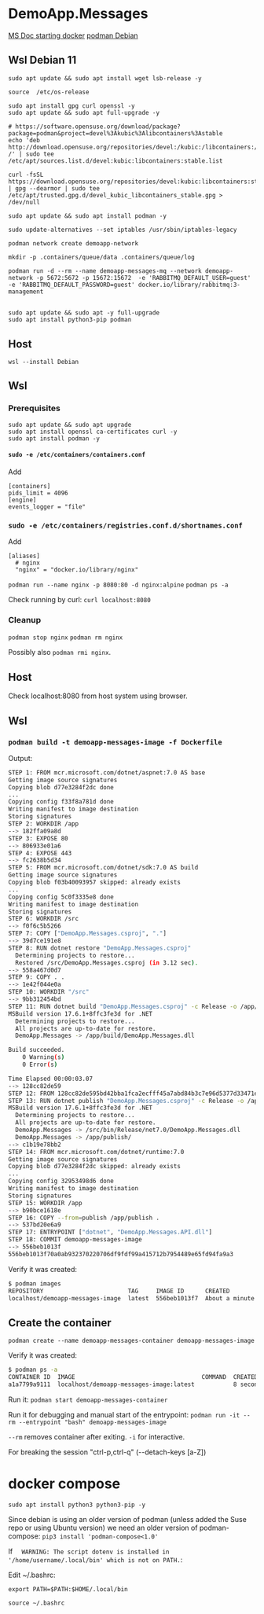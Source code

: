 # DemoApp.Messages

[MS Doc starting docker](https://learn.microsoft.com/en-us/dotnet/core/docker/build-container)
[podman Debian](https://gist.github.com/matinrco/5515e213f6aaadae47dc4af003805385)

## Wsl Debian 11
```
sudo apt update && sudo apt install wget lsb-release -y

source  /etc/os-release

sudo apt install gpg curl openssl -y
sudo apt update && sudo apt full-upgrade -y

# https://software.opensuse.org/download/package?package=podman&project=devel%3Akubic%3Alibcontainers%3Astable
echo 'deb http://download.opensuse.org/repositories/devel:/kubic:/libcontainers:/stable/Debian_Unstable/ /' | sudo tee /etc/apt/sources.list.d/devel:kubic:libcontainers:stable.list

curl -fsSL https://download.opensuse.org/repositories/devel:kubic:libcontainers:stable/Debian_Unstable/Release.key | gpg --dearmor | sudo tee /etc/apt/trusted.gpg.d/devel_kubic_libcontainers_stable.gpg > /dev/null

sudo apt update && sudo apt install podman -y

sudo update-alternatives --set iptables /usr/sbin/iptables-legacy

```

```
podman network create demoapp-network

mkdir -p .containers/queue/data .containers/queue/log

podman run -d --rm --name demoapp-messages-mq --network demoapp-network -p 5672:5672 -p 15672:15672  -e 'RABBITMQ_DEFAULT_USER=guest' -e 'RABBITMQ_DEFAULT_PASSWORD=guest' docker.io/library/rabbitmq:3-management
```

##
```
sudo apt update && sudo apt -y full-upgrade 
sudo apt install python3-pip podman 
```

## Host
`wsl --install Debian`

## Wsl
### Prerequisites
```
sudo apt update && sudo apt upgrade
sudo apt install openssl ca-certificates curl -y
sudo apt install podman -y
```

#### `sudo -e /etc/containers/containers.conf`
Add 
```
[containers]
pids_limit = 4096
[engine]
events_logger = "file"
```

### `sudo -e /etc/containers/registries.conf.d/shortnames.conf`
Add
```
[aliases]
  # nginx
  "nginx" = "docker.io/library/nginx"
```

`podman run --name nginx -p 8080:80 -d nginx:alpine`
`podman ps -a`

Check running by curl:
`curl localhost:8080`

### Cleanup
`podman stop nginx`
`podman rm nginx`

Possibly also `podman rmi nginx`.

## Host
Check localhost:8080 from host system using browser.

## Wsl
 
### `podman build -t demoapp-messages-image -f Dockerfile`

Output:
```sh
STEP 1: FROM mcr.microsoft.com/dotnet/aspnet:7.0 AS base
Getting image source signatures
Copying blob d77e3284f2dc done
...
Copying config f33f8a781d done
Writing manifest to image destination
Storing signatures
STEP 2: WORKDIR /app
--> 182ffa09a8d
STEP 3: EXPOSE 80
--> 806933e01a6
STEP 4: EXPOSE 443
--> fc2638b5d34
STEP 5: FROM mcr.microsoft.com/dotnet/sdk:7.0 AS build
Getting image source signatures
Copying blob f03b40093957 skipped: already exists
...
Copying config 5c0f3335e8 done
Writing manifest to image destination
Storing signatures
STEP 6: WORKDIR /src
--> f0f6c5b5266
STEP 7: COPY ["DemoApp.Messages.csproj", "."]
--> 39d7ce191e8
STEP 8: RUN dotnet restore "DemoApp.Messages.csproj"
  Determining projects to restore...
  Restored /src/DemoApp.Messages.csproj (in 3.12 sec).
--> 558a467d0d7
STEP 9: COPY . .
--> 1e42f044e0a
STEP 10: WORKDIR "/src"
--> 9bb312454bd
STEP 11: RUN dotnet build "DemoApp.Messages.csproj" -c Release -o /app/build
MSBuild version 17.6.1+8ffc3fe3d for .NET
  Determining projects to restore...
  All projects are up-to-date for restore.
  DemoApp.Messages -> /app/build/DemoApp.Messages.dll

Build succeeded.
    0 Warning(s)
    0 Error(s)

Time Elapsed 00:00:03.07
--> 128cc82de59
STEP 12: FROM 128cc82de595bd42bba1fca2ecfff45a7abd84b3c7e96d5377d33471eaed0842 AS publish
STEP 13: RUN dotnet publish "DemoApp.Messages.csproj" -c Release -o /app/publish /p:UseAppHost=false
MSBuild version 17.6.1+8ffc3fe3d for .NET
  Determining projects to restore...
  All projects are up-to-date for restore.
  DemoApp.Messages -> /src/bin/Release/net7.0/DemoApp.Messages.dll
  DemoApp.Messages -> /app/publish/
--> c1b19e78bb2
STEP 14: FROM mcr.microsoft.com/dotnet/runtime:7.0
Getting image source signatures
Copying blob d77e3284f2dc skipped: already exists
...
Copying config 32953498d6 done
Writing manifest to image destination
Storing signatures
STEP 15: WORKDIR /app
--> b90bce1618e
STEP 16: COPY --from=publish /app/publish .
--> 537bd20e6a9
STEP 17: ENTRYPOINT ["dotnet", "DemoApp.Messages.API.dll"]
STEP 18: COMMIT demoapp-messages-image
--> 556beb1013f
556beb1013f70a0ab932370220706df9fdf99a415712b7954489e65fd94fa9a3
```

Verify it was created:
```sh
$ podman images
REPOSITORY                        TAG     IMAGE ID      CREATED             SIZE
localhost/demoapp-messages-image  latest  556beb1013f7  About a minute ago  200 MB
```

## Create the container
`podman create --name demoapp-messages-container demoapp-messages-image`

Verify it was created:
```sh
$ podman ps -a
CONTAINER ID  IMAGE                                    COMMAND  CREATED        STATUS   PORTS   NAMES
a1a7799a9111  localhost/demoapp-messages-image:latest           8 seconds ago  Created          demoapp-messages-container
```

Run it:
`podman start demoapp-messages-container`

Run it for debugging and manual start of the entrypoint:
`podman run -it --rm --entrypoint "bash" demoapp-messages-image`

`--rm` removes container after exiting.
`-i` for interactive.

For breaking the session "ctrl-p,ctrl-q" (--detach-keys [a-Z])

# docker compose

`sudo apt install python3 python3-pip -y`

Since debian is using an older version of podman (unless added the Suse repo or using Ubuntu version) we need an older version of podman-compose:
`pip3 install 'podman-compose<1.0'`

If `  WARNING: The script dotenv is installed in '/home/username/.local/bin' which is not on PATH.`:

Edit ~/.bashrc:
```
export PATH=$PATH:$HOME/.local/bin
```

`source ~/.bashrc`
